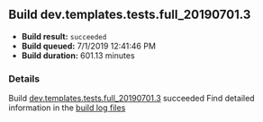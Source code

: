## Build dev.templates.tests.full_20190701.3
- **Build result:** `succeeded`
- **Build queued:** 7/1/2019 12:41:46 PM
- **Build duration:** 601.13 minutes
### Details
Build [dev.templates.tests.full_20190701.3](https://winappstudio.visualstudio.com/web/build.aspx?pcguid=a4ef43be-68ce-4195-a619-079b4d9834c2&builduri=vstfs%3a%2f%2f%2fBuild%2fBuild%2f29050) succeeded
Find detailed information in the [build log files](https://uwpctdiags.blob.core.windows.net/buildlogs/dev.templates.tests.full_20190701.3_logs.zip)
